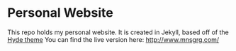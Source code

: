 Personal Website
================

This repo holds my personal website. It is created in Jekyll, based off of the [Hyde theme](http://hyde.getpoole.com/)
You can find the live version here: <http://www.mnsgrg.com/>
